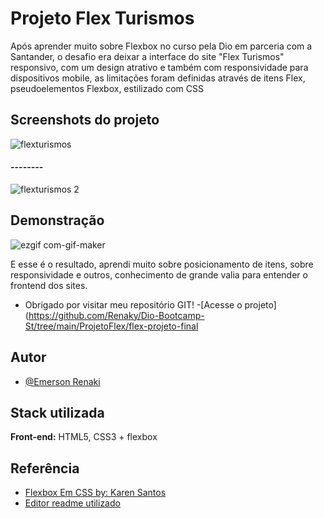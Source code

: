 
# Projeto Flex Turismos

Após aprender muito sobre Flexbox no curso pela Dio em parceria com a Santander, o desafio era deixar a interface do site
"Flex Turismos" responsivo, com um design atrativo e também com responsividade para dispositivos mobile,
as limitações foram definidas através de itens Flex, pseudoelementos Flexbox, estilizado com CSS


## Screenshots do projeto

![flexturismos](https://user-images.githubusercontent.com/62612604/179856423-d538efa8-687b-4c31-a43a-8bc68ce0d759.png)

#### --------
![flexturismos 2](https://user-images.githubusercontent.com/62612604/179856698-20a8a10b-ccaa-4749-9bba-55b30fb99f29.png)


## Demonstração

![ezgif com-gif-maker](https://user-images.githubusercontent.com/62612604/179858460-db76f7b0-5f9c-4a33-90fb-19a15d24fe7e.gif)

E esse é o resultado, aprendi muito sobre posicionamento de itens, sobre responsividade e outros, conhecimento de grande valia para entender o frontend dos sites.
* Obrigado por visitar meu repositório GIT!
-[Acesse o projeto](https://github.com/Renaky/Dio-Bootcamp-St/tree/main/ProjetoFlex/flex-projeto-final
## Autor

- [@Emerson Renaki](https://www.github.com/renaky)


## Stack utilizada

**Front-end:** HTML5, CSS3 + flexbox




## Referência

 - [Flexbox Em CSS by: Karen Santos](https://web.dio.me/course/posicionando-elementos-com-flexbox-em-css/learning/46f1e8c7-ef6e-458e-ad4e-369fc65faba7/?back=/home)
 - [Editor readme utilizado](https://readme.so/pt/editor)


